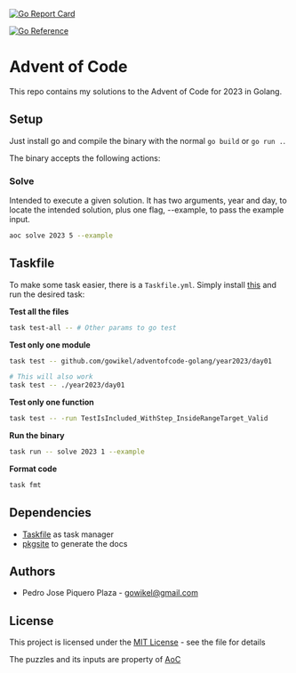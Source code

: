 [![Go Report Card](https://goreportcard.com/badge/github.com/gowikel/adventofcode-golang)](https://goreportcard.com/report/github.com/gowikel/adventofcode-golang)

[![Go Reference](https://pkg.go.dev/badge/github.com/gowikel/adventofcode-golang.svg)](https://pkg.go.dev/github.com/gowikel/adventofcode-golang)

# Advent of Code

This repo contains my solutions to the Advent of Code for 2023 in Golang.

## Setup

Just install go and compile the binary with the normal `go build` or `go run .`.

The binary accepts the following actions:

### Solve

Intended to execute a given solution. It has two arguments, year and day, to locate
the intended solution, plus one flag, --example, to pass the example input.

```bash
aoc solve 2023 5 --example
```

## Taskfile

To make some task easier, there is a `Taskfile.yml`. Simply install [this](https://taskfile.dev/)
and run the desired task:

**Test all the files**

```bash
task test-all -- # Other params to go test
```

**Test only one module**

```bash
task test -- github.com/gowikel/adventofcode-golang/year2023/day01

# This will also work
task test -- ./year2023/day01
```

**Test only one function**
```bash
task test -- -run TestIsIncluded_WithStep_InsideRangeTarget_Valid
```

**Run the binary**

```bash
task run -- solve 2023 1 --example
```

**Format code**

```bash
task fmt
```

## Dependencies

- [Taskfile](https://taskfile.dev/) as task manager
- [pkgsite](https://github.com/golang/pkgsite) to generate the docs

## Authors

- Pedro Jose Piquero Plaza - gowikel@gmail.com

## License

This project is licensed under the [MIT License](LICENSE.md) - see the file for details

The puzzles and its inputs are property of [AoC](https://adventofcode.com/)